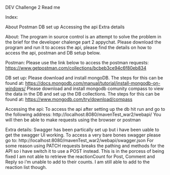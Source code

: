 DEV Challenge 2 Read me

Index:

About
Postman
DB set up
Accessing the api
Extra details



About:
The program in source control is an attempt to solve the problem in the brief for the developer chalenge part 2 appychat.
Please download the program and run it to access the api, please find the details on how to access the api, postman and DB setup below.


Postman:
Please use the link below to access the postman requests:
https://www.getpostman.com/collections/bcbeb3ce94c6f80eb834



DB set up:
Please download and install mongoDB. The steps for this can be found at:
https://docs.mongodb.com/manual/tutorial/install-mongodb-on-windows/
Please download and install mongodb comunity compass to view the data in the DB and set up the DB collections. The steps for this can be found at:
https://www.mongodb.com/try/download/compass



Accessing the api:
To access the api after setting up the db hit run and go to the following address:
http://localhost:8080/mavenTest_war2/webapi/
You will then be able to make requests using the browser or postman



Extra details:
Swagger has been partically set up but i have been uable to get the swagger UI working. To access a very bare bones swagger please go to:
http://localhost:8080/mavenTest_war2/webapi/swagger.json
For some reason using PATCH requests breaks the pathing and methods for the API so i have switch it to use a POST instead. This is in the porcess of being fixed
I am not able to retrieve the reactionCount for Post, Comment and Reply so i'm unable to add to their counts. I am still able to add to the reaction list though.






